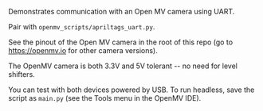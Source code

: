 Demonstrates communication with an Open MV camera using UART.

Pair with `openmv_scripts/apriltags_uart.py`.

See the pinout of the Open MV camera in the root of this repo (go to https://openmv.io for other camera versions).

The OpenMV camera is both 3.3V and 5V tolerant -- no need for level shifters.

You can test with both devices powered by USB. To run headless, save the script as `main.py` (see the Tools menu in the OpenMV IDE).
